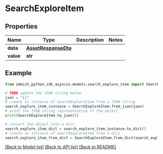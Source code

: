 # SearchExploreItem


## Properties

Name | Type | Description | Notes
------------ | ------------- | ------------- | -------------
**data** | [**AssetResponseDto**](AssetResponseDto.md) |  | 
**value** | **str** |  | 

## Example

```python
from immich_python_sdk_asyncio.models.search_explore_item import SearchExploreItem

# TODO update the JSON string below
json = "{}"
# create an instance of SearchExploreItem from a JSON string
search_explore_item_instance = SearchExploreItem.from_json(json)
# print the JSON string representation of the object
print(SearchExploreItem.to_json())

# convert the object into a dict
search_explore_item_dict = search_explore_item_instance.to_dict()
# create an instance of SearchExploreItem from a dict
search_explore_item_from_dict = SearchExploreItem.from_dict(search_explore_item_dict)
```
[[Back to Model list]](../README.md#documentation-for-models) [[Back to API list]](../README.md#documentation-for-api-endpoints) [[Back to README]](../README.md)


